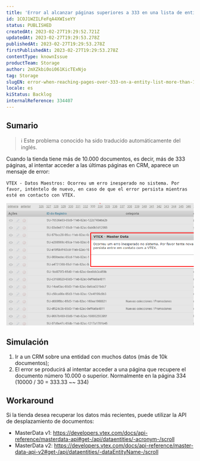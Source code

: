 ```yaml
---
title: 'Error al alcanzar páginas superiores a 333 en una lista de entidades (más de 10.000 documentos)'
id: 1COJ1WZILFeFqA4XWIseYY
status: PUBLISHED
createdAt: 2023-02-27T19:29:52.721Z
updatedAt: 2023-02-27T19:29:53.278Z
publishedAt: 2023-02-27T19:29:53.278Z
firstPublishedAt: 2023-02-27T19:29:53.278Z
contentType: knownIssue
productTeam: Storage
author: 2mXZkbi0oi061KicTExNjo
tag: Storage
slugEN: error-when-reaching-pages-over-333-on-a-entity-list-more-than-10000-documents
locale: es
kiStatus: Backlog
internalReference: 334407
---
```


## Sumario

>ℹ️ Este problema conocido ha sido traducido automáticamente del inglés.


Cuando la tienda tiene más de 10.000 documentos, es decir, más de 333 páginas, al intentar acceder a las últimas páginas en CRM, aparece un mensaje de error:

    VTEX - Datos Maestros: Ocorreu um erro inesperado no sistema. Por favor, inténtelo de nuevo, en caso de que el error persista mientras esté en contacto con VTEX.

 ![](https://raw.githubusercontent.com/vtexdocs/known-issues/refs/heads/main/docs/es/known-issues/Storage/error-al-alcanzar-paginas-superiores-a-333-en-una-lista-de-entidades-mas-de-10000-documentos_1.png)


##

## Simulación



1. Ir a un CRM sobre una entidad con muchos datos (más de 10k documentos);
2. El error se producirá al intentar acceder a una página que recupere el documento número 10.000 o superior. Normalmente en la página 334 (10000 / 30 = 333.33 ~~ 334)



## Workaround


Si la tienda desea recuperar los datos más recientes, puede utilizar la API de desplazamiento de documentos:

- MasterData v1: https://developers.vtex.com/docs/api-reference/masterdata-api#get-/api/dataentities/-acronym-/scroll
- MasterData v2: https://developers.vtex.com/docs/api-reference/master-data-api-v2#get-/api/dataentities/-dataEntityName-/scroll

